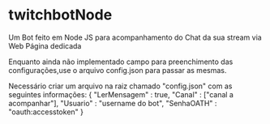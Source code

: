 # twitchbotNode
Um Bot feito em Node JS para acompanhamento do Chat da sua stream via Web Página dedicada

Enquanto ainda não implementado campo para preenchimento das configurações,use o arquivo config.json para passar as mesmas.

Necessário criar um arquivo na raiz chamado "config.json" com as seguintes informações:
{
  "LerMensagem" : true,
  "Canal" : ["canal a acompanhar"],
  "Usuario" : "username do bot",
  "SenhaOATH" : "oauth:accesstoken"
}
